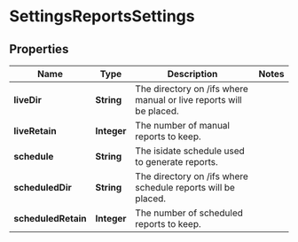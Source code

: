 
# SettingsReportsSettings

## Properties
Name | Type | Description | Notes
------------ | ------------- | ------------- | -------------
**liveDir** | **String** | The directory on /ifs where manual or live reports will be placed. | 
**liveRetain** | **Integer** | The number of manual reports to keep. | 
**schedule** | **String** | The isidate schedule used to generate reports. | 
**scheduledDir** | **String** | The directory on /ifs where schedule reports will be placed. | 
**scheduledRetain** | **Integer** | The number of scheduled reports to keep. | 



